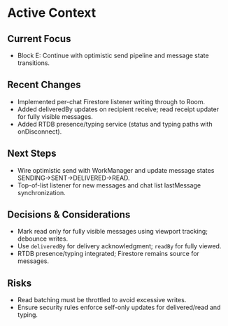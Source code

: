 # Active Context

## Current Focus
- Block E: Continue with optimistic send pipeline and message state transitions.

## Recent Changes
- Implemented per-chat Firestore listener writing through to Room.
- Added deliveredBy updates on recipient receive; read receipt updater for fully visible messages.
- Added RTDB presence/typing service (status and typing paths with onDisconnect).

## Next Steps
- Wire optimistic send with WorkManager and update message states SENDING→SENT→DELIVERED→READ.
- Top-of-list listener for new messages and chat list lastMessage synchronization.

## Decisions & Considerations
- Mark read only for fully visible messages using viewport tracking; debounce writes.
- Use `deliveredBy` for delivery acknowledgment; `readBy` for fully viewed.
- RTDB presence/typing integrated; Firestore remains source for messages.

## Risks
- Read batching must be throttled to avoid excessive writes.
- Ensure security rules enforce self-only updates for delivered/read and typing.

